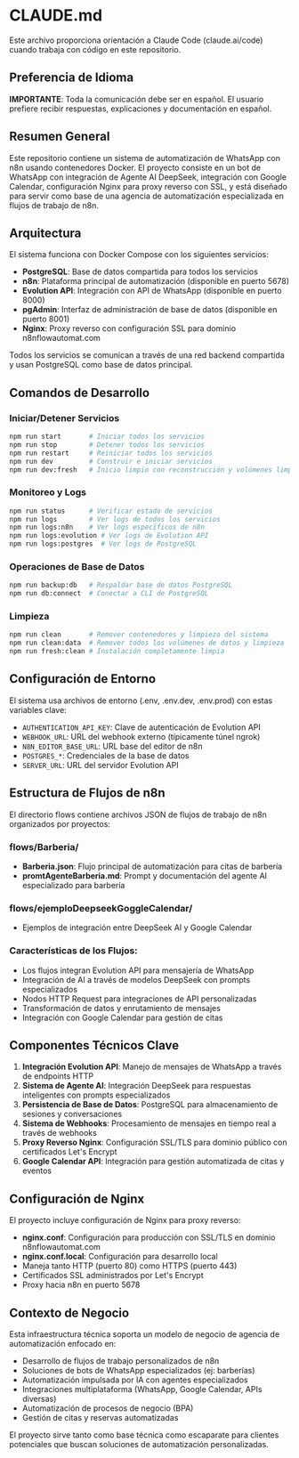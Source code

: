 # CLAUDE.md

Este archivo proporciona orientación a Claude Code (claude.ai/code) cuando trabaja con código en este repositorio.

## Preferencia de Idioma

**IMPORTANTE**: Toda la comunicación debe ser en español. El usuario prefiere recibir respuestas, explicaciones y documentación en español.

## Resumen General

Este repositorio contiene un sistema de automatización de WhatsApp con n8n usando contenedores Docker. El proyecto consiste en un bot de WhatsApp con integración de Agente AI DeepSeek, integración con Google Calendar, configuración Nginx para proxy reverso con SSL, y está diseñado para servir como base de una agencia de automatización especializada en flujos de trabajo de n8n.

## Arquitectura

El sistema funciona con Docker Compose con los siguientes servicios:
- **PostgreSQL**: Base de datos compartida para todos los servicios
- **n8n**: Plataforma principal de automatización (disponible en puerto 5678)
- **Evolution API**: Integración con API de WhatsApp (disponible en puerto 8000)
- **pgAdmin**: Interfaz de administración de base de datos (disponible en puerto 8001)
- **Nginx**: Proxy reverso con configuración SSL para dominio n8nflowautomat.com

Todos los servicios se comunican a través de una red backend compartida y usan PostgreSQL como base de datos principal.

## Comandos de Desarrollo

### Iniciar/Detener Servicios
```bash
npm run start       # Iniciar todos los servicios
npm run stop        # Detener todos los servicios
npm run restart     # Reiniciar todos los servicios
npm run dev         # Construir e iniciar servicios
npm run dev:fresh   # Inicio limpio con reconstrucción y volúmenes limpios
```

### Monitoreo y Logs
```bash
npm run status      # Verificar estado de servicios
npm run logs        # Ver logs de todos los servicios
npm run logs:n8n    # Ver logs específicos de n8n
npm run logs:evolution # Ver logs de Evolution API
npm run logs:postgres  # Ver logs de PostgreSQL
```

### Operaciones de Base de Datos
```bash
npm run backup:db   # Respaldar base de datos PostgreSQL
npm run db:connect  # Conectar a CLI de PostgreSQL
```

### Limpieza
```bash
npm run clean       # Remover contenedores y limpieza del sistema
npm run clean:data  # Remover todos los volúmenes de datos y limpieza
npm run fresh:clean # Instalación completamente limpia
```

## Configuración de Entorno

El sistema usa archivos de entorno (.env, .env.dev, .env.prod) con estas variables clave:
- `AUTHENTICATION_API_KEY`: Clave de autenticación de Evolution API
- `WEBHOOK_URL`: URL del webhook externo (típicamente túnel ngrok)
- `N8N_EDITOR_BASE_URL`: URL base del editor de n8n
- `POSTGRES_*`: Credenciales de la base de datos
- `SERVER_URL`: URL del servidor Evolution API

## Estructura de Flujos de n8n

El directorio flows contiene archivos JSON de flujos de trabajo de n8n organizados por proyectos:

### flows/Barberia/
- **Barberia.json**: Flujo principal de automatización para citas de barbería
- **promtAgenteBarberia.md**: Prompt y documentación del agente AI especializado para barbería

### flows/ejemploDeepseekGoggleCalendar/
- Ejemplos de integración entre DeepSeek AI y Google Calendar

### Características de los Flujos:
- Los flujos integran Evolution API para mensajería de WhatsApp
- Integración de AI a través de modelos DeepSeek con prompts especializados
- Nodos HTTP Request para integraciones de API personalizadas
- Transformación de datos y enrutamiento de mensajes
- Integración con Google Calendar para gestión de citas

## Componentes Técnicos Clave

1. **Integración Evolution API**: Manejo de mensajes de WhatsApp a través de endpoints HTTP
2. **Sistema de Agente AI**: Integración DeepSeek para respuestas inteligentes con prompts especializados
3. **Persistencia de Base de Datos**: PostgreSQL para almacenamiento de sesiones y conversaciones
4. **Sistema de Webhooks**: Procesamiento de mensajes en tiempo real a través de webhooks
5. **Proxy Reverso Nginx**: Configuración SSL/TLS para dominio público con certificados Let's Encrypt
6. **Google Calendar API**: Integración para gestión automatizada de citas y eventos

## Configuración de Nginx

El proyecto incluye configuración de Nginx para proxy reverso:
- **nginx.conf**: Configuración para producción con SSL/TLS en dominio n8nflowautomat.com
- **nginx.conf.local**: Configuración para desarrollo local
- Maneja tanto HTTP (puerto 80) como HTTPS (puerto 443)
- Certificados SSL administrados por Let's Encrypt
- Proxy hacia n8n en puerto 5678

## Contexto de Negocio

Esta infraestructura técnica soporta un modelo de negocio de agencia de automatización enfocado en:
- Desarrollo de flujos de trabajo personalizados de n8n
- Soluciones de bots de WhatsApp especializados (ej: barberías)
- Automatización impulsada por IA con agentes especializados
- Integraciones multiplataforma (WhatsApp, Google Calendar, APIs diversas)
- Automatización de procesos de negocio (BPA)
- Gestión de citas y reservas automatizadas

El proyecto sirve tanto como base técnica como escaparate para clientes potenciales que buscan soluciones de automatización personalizadas.